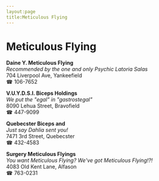```yaml
---
layout:page
title:Meticulous Flying
---
```

# Meticulous Flying

**Daine Y. Meticulous Flying**  
_Recommended by the one and only Psychic Latoria Salas_  
704 Liverpool Ave, Yankeefield  
☎ 106-7652



**V.U.Y.D.S.I. Biceps Holdings**  
_We put the "egal" in "gastrostegal"_  
8090 Lehua Street, Bravofield  
☎ 447-9099



**Quebecster Biceps and**  
_Just say Dahlia sent you!_  
7471 3rd Street, Quebecster  
☎ 432-4583



**Surgery Meticulous Flyings**  
_You want Meticulous Flying? We've got Meticulous Flying!?!_  
4083 Old Kent Lane, Alfason  
☎ 763-0231



